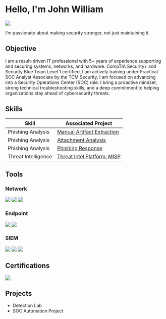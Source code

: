 # Hello, I'm John William
<a href="https://www.linkedin.com/in/johnwilliamestacio/"><img src="https://img.shields.io/badge/-LinkedIn-0072b1?&style=for-the-badge&logo=linkedin&logoColor=white" /></a>

I’m passionate about making security stronger, not just maintaining it.

## Objective
I am a result-driven IT professional with 5+ years of experience supporting and securing systems, networks, and hardware. CompTIA Security+ and Security Blue Team Level 1 certified, I am actively training under Practical SOC Analyst Associate by the TCM Security, I am focused on advancing into a Security Operations Center (SOC) role. I bring a proactive mindset, strong technical troubleshooting skills, and a deep commitment to helping organizations stay ahead of cybersecurity threats.

## Skills

| Skill                                         | Associated Project         |
|-----------------------------------------------|----------------------------|
| Phishing Analysis                             | <a href="https://elearning.securityblue.team/public/lab-certificate/8294af55-1801-41ba-872b-965254b017ae">Manual Artifact Extraction</a>|
| Phishing Analysis                             | <a href="https://elearning.securityblue.team/public/lab-certificate/22b3f332-946a-4403-bfdc-64c255b942fb">Attachment Analysis</a>|
| Phishing Analysis                 | <a href="https://elearning.securityblue.team/public/lab-certificate/deadcea2-138a-413e-bed9-a76742fe943c">Phishing Response</a> |
| Threat Intelligence     | <a href="https://elearning.securityblue.team/public/lab-certificate/5eba69c0-6f84-45f6-8ef1-5372680e3056">Threat Intel Platform: MISP</a> |


## Tools


### Network
<div>
    <img src="https://img.shields.io/badge/-Wireshark-1679A7?&style=for-the-badge&logo=Wireshark&logoColor=white" />
    <img src="https://img.shields.io/badge/-Suricata-EF3B2D?&style=for-the-badge&logo=Suricata&logoColor=white" />
    <img src="https://img.shields.io/badge/-Zeek-777BB4?&style=for-the-badge&logo=Zeek&logoColor=white" />
</div>

### Endpoint
<div>
    <img src="https://img.shields.io/badge/-Microsoft_Defender_for_Endpoint-00A4EF?&style=for-the-badge&logo=Microsoft&logoColor=white" />
    <img src="https://img.shields.io/badge/-Velociraptor-4B275F?&style=for-the-badge&logo=Velociraptor&logoColor=white" />
</div>

### SIEM
<div>
    <img src="https://img.shields.io/badge/-Microsoft_Sentinel-0078D4?&style=for-the-badge&logo=Microsoft&logoColor=white" />
    <img src="https://img.shields.io/badge/-Splunk-000000?&style=for-the-badge&logo=Splunk&logoColor=white" />
    <img src="https://img.shields.io/badge/-Elastic-005571?&style=for-the-badge&logo=Elastic&logoColor=white" />
</div>

## Certifications

<div>
<img src="https://img.shields.io/badge/-Security%2B-FF0000?&style=for-the-badge&logo=CompTIA&logoColor=white" />
</div>

## Projects
- Detection Lab
- SOC Automation Project
